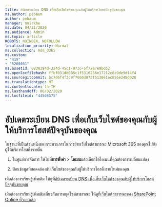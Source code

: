 ```yaml
---
title: อัปเดตระเบียน DNS เพื่อเก็บเว็บไซต์ของคุณกับผู้ให้บริการโฮสต์ปัจจุบันของคุณ
ms.author: pebaum
author: pebaum
manager: mnirkhe
ms.date: 04/21/2020
ms.audience: Admin
ms.topic: article
ROBOTS: NOINDEX, NOFOLLOW
localization_priority: Normal
ms.collection: Adm_O365
ms.custom:
- "419"
- "5200001"
ms.assetid: 0838394d-324d-45c1-9736-6f72e7e9bdb2
ms.openlocfilehash: ffbf031dd085c1f5316256e17212c8a9de9d14f4
ms.sourcegitcommit: bc7d6f4f3c9f7060d073f5130e1ec856e248d020
ms.translationtype: MT
ms.contentlocale: th-TH
ms.lasthandoff: 06/02/2020
ms.locfileid: "44508575"
---
```

# <a name="update-dns-records-to-keep-your-website-with-your-current-hosting-provider"></a>อัปเดตระเบียน DNS เพื่อเก็บเว็บไซต์ของคุณกับผู้ให้บริการโฮสต์ปัจจุบันของคุณ

ในฐานะที่เป็นส่วนหนึ่งของกระบวนการในการย้ายเว็บไซต์สาธารณะ Microsoft 365 ของคุณไปยังผู้ให้บริการโฮสติ้งรายอื่น
  
1. ในศูนย์การจัดการ ให้ไปที่**การตั้งค่า** \> **โดเมน**แล้วเลือกชื่อโดเมนที่คุณต้องการเปลี่ยนแปลง

2. ป้อนข้อมูลที่สอดคล้องกับเว็บไซต์ของคุณกับผู้ให้บริการโฮสติ้งรายใหม่ของคุณ

เมื่อต้องการเรียนรู้เพิ่มเติม ให้ดูที่[อัปเดตระเบียน DNS เพื่อเก็บเว็บไซต์ของคุณกับผู้ให้บริการโฮสต์ปัจจุบันของคุณ](https://docs.microsoft.com/microsoft-365/admin/dns/update-dns-records-to-retain-current-hosting-provide)
  
เมื่อต้องการเรียนรู้เพิ่มเติมเกี่ยวกับการหยุดไซต์สาธารณะ ให้ดูที่[เว็บไซต์สาธารณะของ SharePoint Online ที่จะยกเลิก](https://support.office.com/article/sharepoint-online-public-websites-to-be-discontinued-e86bfd2f-5c7d-446f-a430-7cfcc0130916)
